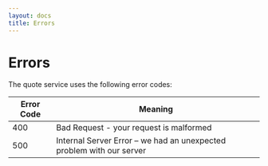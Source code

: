 ```yaml
---
layout: docs
title: Errors
---
```


# Errors
The quote service uses the following error codes:

Error Code | Meaning
---------- | -------
400        | Bad Request - your request is malformed
500	       | Internal Server Error – we had an unexpected problem with our server